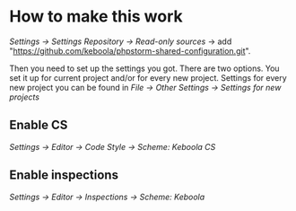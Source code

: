 # How to make this work

*Settings → Settings Repository → Read-only sources* → add "https://github.com/keboola/phpstorm-shared-configuration.git". 

Then you need to set up the settings you got. There are two options. You set it up for current project and/or for every new project. Settings for every new project you can be found in *File → Other Settings → Settings for new projects*

## Enable CS

*Settings → Editor → Code Style → Scheme: Keboola CS*

## Enable inspections

*Settings → Editor → Inspections → Scheme: Keboola*
